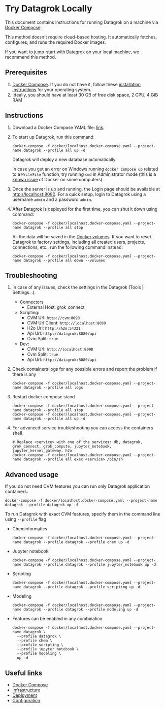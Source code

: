 <!-- TITLE: Try Datagrok Locally -->
<!-- SUBTITLE: -->

# Try Datagrok Locally

This document contains instructions for running Datagrok on a machine
via [Docker Compose](https://docs.docker.com/compose/).

This method doesn't require cloud-based hosting. It automatically fetches, configures, and runs the required Docker
images.

If you want to jump-start with Datagrok on your local machine, we recommend this method.

## Prerequisites

1. [Docker Compose](https://docs.docker.com/compose/). If you do not have it, follow
   these [installation instructions](https://docs.docker.com/compose/install/) for your operating system.
2. Ideally, you should have at least 30 GB of free disk space, 2 CPU, 4 GiB RAM

## Instructions

1. Download a Docker Compose YAML
   file: [link](https://github.com/datagrok-ai/public/blob/master/docker/localhost.docker-compose.yaml).

2. To start up Datagrok, run this command:
   ```shell
   docker-compose -f docker/localhost.docker-compose.yaml --project-name datagrok --profile all up -d
   ```
   Datagrok will deploy a new database automatically.

   In case you get an error on Windows running `docker compose up` related to a `WriteFile`
   function, try running `cmd`
   in Administrator mode (this is a [known issue](https://github.com/docker/compose/issues/4531) of Docker on some
   computers).

3. Once the server is up and running, the Login page should be available
   at [http://localhost:8080](http://localhost:8080). For a quick setup, login to Datagrok using a username `admin`
   and a password `admin`.

4. After Datagrok is deployed for the first time, you can shut it down using command:
   ```shell
   docker-compose -f docker/localhost.docker-compose.yaml --project-name datagrok --profile all stop
   ```
   All the data will be saved in the [Docker volumes](https://docs.docker.com/storage/volumes/). If you want to reset
   Datagrok to factory settings, including all created users, projects, connections, etc., run the following command
   instead:
   ```shell
   docker-compose -f docker/localhost.docker-compose.yaml --project-name datagrok --profile all down --volumes
   ```

## Troubleshooting

1. In case of any issues, check the settings in the Datagrok (Tools | Settings...).
    * Connectors
        * External Host: grok_connect
    * Scripting:
        * CVM Url: `http://cvm:8090`
        * CVM Url Client: `http://localhost:8090`
        * H2o Url: `http://h2o:54321`
        * Api Url: `http://datagrok:8080/api`
        * Cvm Split: `true`
    * Dev:
        * CVM Url: `http://localhost:8090`
        * Cvm Split: `true`
        * Api Url: `http://datagrok:8080/api`

2. Check containers logs for any possible errors and report the problem if there is any
   ```shell
   docker-compose -f docker/localhost.docker-compose.yaml --project-name datagrok --profile all logs
   ```
3. Restart docker compose stand
    ```shell
    docker-compose -f docker/localhost.docker-compose.yaml --project-name datagrok --profile all stop
    docker-compose -f docker/localhost.docker-compose.yaml --project-name datagrok --profile all up -d
    ```
4. For advanced service troubleshooting you can access the containers shell
    ```shell
    # Replace <service> with one of the services: db, datagrok, grok_connect, grok_compute, jupyter_notebook, jupyter_kernel_gateway, h2o
    docker-compose -f docker/localhost.docker-compose.yaml --project-name datagrok --profile all exec <service> /bin/sh
    ```

## Advanced usage

If you do not need CVM features you can run only Datagrok application containers:
```shell
docker-compose -f docker/localhost.docker-compose.yaml --project-name datagrok --profile datagrok up -d
```

To run Datagrok with exact CVM features, specify them in the command line using `--profile` flag
* Cheminformatics
   ```shell
   docker-compose -f docker/localhost.docker-compose.yaml --project-name datagrok --profile datagrok --profile chem up -d
   ```
* Jupyter notebook
   ```shell
   docker-compose -f docker/localhost.docker-compose.yaml --project-name datagrok --profile datagrok --profile jupyter_notebook up -d
   ```
* Scripting
   ```shell
   docker-compose -f docker/localhost.docker-compose.yaml --project-name datagrok --profile datagrok --profile scripting up -d
   ```
* Modeling
   ```shell
   docker-compose -f docker/localhost.docker-compose.yaml --project-name datagrok --profile datagrok --profile modeling up -d
   ```
* Features can be enabled in any combination
   ```shell
   docker-compose -f docker/localhost.docker-compose.yaml --project-name datagrok \
     --profile datagrok \
     --profile chem \
     --profile scripting \
     --profile jupyter_notebook \
     --profile modeling \
     up -d
   ```

## Useful links

* [Docker Compose](https://docs.docker.com/compose/)
* [Infrastructure](infrastructure.md)
* [Deployment](_deploy.md)
* [Configuration](configuration.md)
